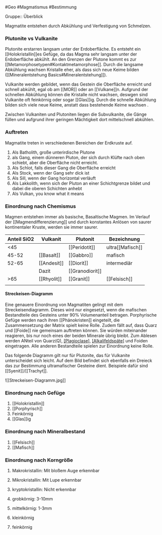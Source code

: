 #Geo #Magmatismus #Bestimmung

Gruppe:: Überblick

Magmatite entstehen durch Abkühlung und Verfestigung von Schmelzen.

### Plutonite vs  Vulkanite

Plutonite erstarren langsam unter der Erdoberfläche. Es entsteht ein [[Holokristallin]]es Gefüge, da das Magma sehr langsam unter der Erdoberfläche abkühlt. An den Grenzen der Plutone kommt es zur [[Metamorphosetypen#Kontaktmetamorphose]]. Durch die langsame Abkühlung wachsen Kristalle eher, als dass sich neue Keime bilden ([[Mineralentstehung Basics#Mineralentstehung]]).

Vulkanite werden gebildet, wenn das Gestein die Oberfläche erreicht und schnell abkühlt, egal ob am [[MOR]] oder an [[Vulkane]]n. Aufgrund der schnellen Abkühlung können die Kristalle nicht wachsen, deswgen sind Vulkanite oft feinkörnig oder sogar [[Glas]]ig. Durch die schnelle Abkühlung bilden sich viele neue Keime, anstatt dass bestehende Keime wachsen .

Zwischen Vulkaniten und Plutoniten liegen die Subvulkanite, die Gänge füllen und aufgrund ihrer geringen Mächtigkeit dort mittelschnell abkühlen.

### Auftreten

Magmatite treten in verschiedenen Bereichen der Erdkruste auf.
1. Als Batholith, große unterirdische Plutone
2. als Gang, einem dünneren Pluton, der sich durch Klüfte nach oben schiebt, aber die Oberfläche nicht erreicht.
3. Als Schlot, falls dieser Gang die Oberfläche erreicht
4. Als Stock, wenn der Gang sehr dick ist
5. Als Sill, wenn der Gang horizontal verläuft
6. Als Lakkolith, wenn sich der Pluton an einer Schichtgrenze bildet und dabei die oberen Schichten anhebt
7. Als Vulkan, you know what it means

### Einordnung nach Chemismus

Magmen entstehen immer als basische, Basaltische Magmen. Im Verlauf der [[Magmendifferenzierung]] und durch konstantes Anlösen von saurer kontinentaler Kruste, werden sie immer saurer.

| Anteil SiO2 | Vulkanit    | Plutonit        | Bezeichnung      |
| ----------- | ----------- | --------------- | ---------------- |
| <45         |             | [[Peridotit]]   | ultra[[Mafisch]] |
| 45-52       | [[Basalt]]  | [[Gabbro]]      | mafisch          |
| 52-65       | [[Andesit]] | [[Diorit]]      | intermediär      |
|             | Dazit       | [[Granodiorit]] |                  |
| >65         | [[Rhyolit]] | [[Granit]]      | [[Felsisch]]     |
|             |             |                 |                  |

#### Streckeisen-Diagramm

Eine genauere Einordnung von Magmatiten gelingt mit dem Streckeisendiagramm. Dieses wird nur eingesetzt, wenn die mafischen Bestandteile des Gesteins unter 90% Volumenanteil betragen. Porphyrische Gefüge werden nach ihren [[Phänokristen]] eingeteilt, die Zusammensetzung der Matrix spielt keine Rolle. Zudem fällt auf, dass Quarz und [[Foide]] nie gemeinsam auftreten können. Sie würden miteinander reagieren, bis nur noch eines der beiden Minerale übrig bleibt. Zum Ablesen werden ANteil von Quarz(Q), [[Plagioclase]](P), [[Alkalifeldspäte]](A) und Foiden eingetragen. Alle anderen Bestandteile spielen zur Einordnung keine Rolle.

Das folgende Diagramm gilt nur für Plutonite, das für Vulkanite unterscheidet sich leicht. Auf dem Bild befindet sich ebenfalls ein Dreieck das zur Bestimmung ultramafischer Gesteine dient. Beispiele dafür sind [[Syenit]]/[[Trachyt]].

![[Streckeisen-Diagramm.jpg]]


### Einordnung nach Gefüge

1. [[Holokristallin]]
2. [[Porphyrisch]]
3. Feinkörnig
4. [[Glas]]ig

### Einordnung nach Mineralbestand

1. [[Felsisch]]
2. [[Mafisch]]

### Einordnung nach Korngröße

1. Makrokristallin: Mit bloßem Auge erkennbar
2. Mikrokristallin: Mit Lupe erkennbar
3. kryptokristallin: Nicht erkennbar

1. grobkörnig: 3-10mm
2. mittelkörnig: 1-3mm
3. kleinkörnig
4. feinkörnig